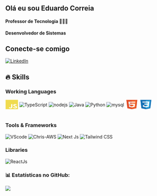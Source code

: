 ## Olá eu sou Eduardo Correia 
#### Professor de Tecnologia 🧑🏻‍💻
#### Desenvolvedor de Sistemas 
## 
## Conecte-se comigo 
[![LinkedIn](https://img.shields.io/badge/LinkedIn-0077B5?style=for-the-badge&logo=linkedin&logoColor=white)](https://www.linkedin.com/in/0raoni/)
##
<!--
## Habilidades

### Hard Skills 

<div style="display: inline-block"><br/>
    <img align='center' alt='html5' src='https://img.shields.io/badge/HTML5-E34F26?style=for-the-badge&logo=html5&logoColor=white' />
    <img align='center' alt='CSS3' src='https://img.shields.io/badge/CSS3-1572B6?style=for-the-badge&logo=css3&logoColor=white' />
    <img align='center' alt='Bootstrap' src='https://img.shields.io/badge/Bootstrap-563D7C?style=for-the-badge&logo=bootstrap&logoColor=white' />
    <img align='center' alt='JavaScript' src='https://img.shields.io/badge/JavaScript-F7DF1E?style=for-the-badge&logo=javascript&logoColor=black' />
   </div>

<div style="display: inline-block"><br/>
    <img align='center' alt='Java' src='https://img.shields.io/badge/Java-ED8B00?style=for-the-badge&logo=java&logoColor=white' />
    <img align='center' alt='Spring' src='https://img.shields.io/badge/Spring-6DB33F?style=for-the-badge&logo=spring&logoColor=white' />
    <img align='center' alt='Angular' src='https://img.shields.io/badge/Angular-DD0031?style=for-the-badge&logo=angular&logoColor=white' />
</div>

<div style="display: inline-block"><br/>
    <img align='center' alt='PostgreSQL' src='https://img.shields.io/badge/PostgreSQL-316192?style=for-the-badge&logo=postgresql&logoColor=white' />
    <img align='center' alt='MongoDB' src='https://img.shields.io/badge/MongoDB-4EA94B?style=for-the-badge&logo=mongodb&logoColor=white' />
</div>

<div style="display: inline-block"><br/>
    <img align='center' alt='Microsoft_Excel' src='https://img.shields.io/badge/Microsoft_Excel-217346?style=for-the-badge&logo=microsoft-excel&logoColor=white' />
</div>

<div style="display: inline-block"><br/>
    <p align="center" >   
  <img src="https://profile-counter.glitch.me/victormoreiraofc/count.svg" />  
</p>
</div>
-->
## 🔥 Skills
<!-- Skills: Programming Languages -->
<div style="flex-basis: 48%;">
  <h3>Working Languages</h3>
  <img align="center" alt="Js" height="30" width="40" src="https://raw.githubusercontent.com/devicons/devicon/master/icons/javascript/javascript-plain.svg">
  <img align="center" alt="TypeScript" height="30" width="40" src="https://cdn.jsdelivr.net/gh/devicons/devicon/icons/typescript/typescript-original.svg">
  <img align="center" alt="nodejs" height="30" width="40" src="https://cdn.jsdelivr.net/gh/devicons/devicon/icons/nodejs/nodejs-original.svg">
  <img align="center" alt="Java" height="30" width="40" src="https://cdn.jsdelivr.net/gh/devicons/devicon/icons/java/java-original.svg">   
  <img align="center" alt="Python" height="30" width="40" src="https://cdn.jsdelivr.net/gh/devicons/devicon/icons/python/python-original.svg" />
  <img align="center" alt="mysql" height="30" width="40" src="https://cdn.jsdelivr.net/gh/devicons/devicon/icons/mysql/mysql-original.svg">
  <img align="center" alt="HTML" height="30" width="40" src="https://raw.githubusercontent.com/devicons/devicon/master/icons/html5/html5-original.svg">
  <img align="center" alt="CSS" height="30" width="40" src="https://raw.githubusercontent.com/devicons/devicon/master/icons/css3/css3-original.svg">
</div>
<br/>
<!-- Skills: Tools & Frameworks -->
<div style="flex-basis: 40%;">
  <h3>Tools & Frameworks</h3>
  <img align="center" alt="VScode" height="30" width="40" src="https://cdn.jsdelivr.net/gh/devicons/devicon/icons/vscode/vscode-original.svg">
  <img align="center" alt="Chris-AWS" height="30" width="40" src="https://cdn.jsdelivr.net/gh/devicons/devicon/icons/git/git-original.svg">
  <img align="center" alt="Next Js" height="30" width="40" src="https://cdn.jsdelivr.net/gh/devicons/devicon/icons/nextjs/nextjs-original.svg">
  <img align="center" alt="Tailwind CSS" height="80" width="80" src="https://cdn.jsdelivr.net/gh/devicons/devicon/icons/tailwindcss/tailwindcss-original-wordmark.svg">
</div>
  <!-- Skills: Libraries -->
<div style="flex-basis: 48%;">
  <h3>Libraries</h3>
  <img align="center" alt="ReactJs" height="30" width="40" src="https://cdn.jsdelivr.net/gh/devicons/devicon/icons/react/react-original.svg">
</div>

### 📊 Estatísticas no GitHub:
<a href="https://github.com/0rfreitas">
  <img height=200 align="center" src="https://github-readme-stats.vercel.app/api?username=0rfreitas&locale=pt-br&show_icons=true&include_all_commits=true&count_private=true&\&rank_icon=github" />
</a>
